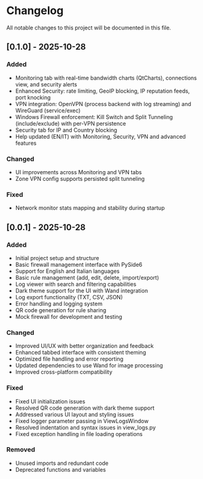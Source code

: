 # Changelog

All notable changes to this project will be documented in this file.

## [0.1.0] - 2025-10-28

### Added
- Monitoring tab with real-time bandwidth charts (QtCharts), connections view, and security alerts
- Enhanced Security: rate limiting, GeoIP blocking, IP reputation feeds, port knocking
- VPN integration: OpenVPN (process backend with log streaming) and WireGuard (service/exec)
- Windows Firewall enforcement: Kill Switch and Split Tunneling (include/exclude) with per-VPN persistence
- Security tab for IP and Country blocking
- Help updated (EN/IT) with Monitoring, Security, VPN and advanced features

### Changed
- UI improvements across Monitoring and VPN tabs
- Zone VPN config supports persisted split tunneling

### Fixed
- Network monitor stats mapping and stability during startup

## [0.0.1] - 2025-10-28

### Added
- Initial project setup and structure
- Basic firewall management interface with PySide6
- Support for English and Italian languages
- Basic rule management (add, edit, delete, import/export)
- Log viewer with search and filtering capabilities
- Dark theme support for the UI with Wand integration
- Log export functionality (TXT, CSV, JSON)
- Error handling and logging system
- QR code generation for rule sharing
- Mock firewall for development and testing

### Changed
- Improved UI/UX with better organization and feedback
- Enhanced tabbed interface with consistent theming
- Optimized file handling and error reporting
- Updated dependencies to use Wand for image processing
- Improved cross-platform compatibility

### Fixed
- Fixed UI initialization issues
- Resolved QR code generation with dark theme support
- Addressed various UI layout and styling issues
- Fixed logger parameter passing in ViewLogsWindow
- Resolved indentation and syntax issues in view_logs.py
- Fixed exception handling in file loading operations
### Removed
- Unused imports and redundant code
- Deprecated functions and variables